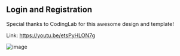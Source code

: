 ## Login and Registration

Special thanks to CodingLab for this awesome design and template!

Link: https://youtu.be/etsPyHLON7g

![image](https://github.com/B10nicle/login-registation/assets/92729800/2254d581-55d1-4cf2-927f-e1d57a9ab2ab)
